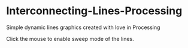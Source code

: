 # Interconnecting-Lines-Processing
Simple dynamic lines graphics created with love in Processing

Click the mouse to enable sweep mode of the lines.
